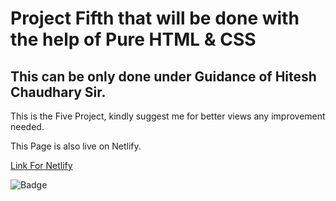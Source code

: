 # Project Fifth that will be done with the help of Pure HTML & CSS 
## This can be only done under Guidance of Hitesh Chaudhary Sir.

This is the Five Project, kindly suggest me for better views any improvement needed.

This Page is also live on Netlify.

[Link For Netlify](https://5th-project-paragsawai.netlify.app/) 

![Badge](https://img.shields.io/badge/Projects%20of-HTML%20%26%20CSS-brightgreen)